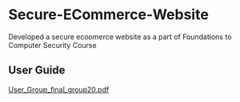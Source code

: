# Secure-ECommerce-Website
Developed a secure ecoomerce website as a part of Foundations to Computer Security Course

## User Guide
[User_Group_final_group20.pdf](https://github.com/prashasti19075/Secure-ECommerce-Website/files/7874299/User_Group_final_group20.pdf)
